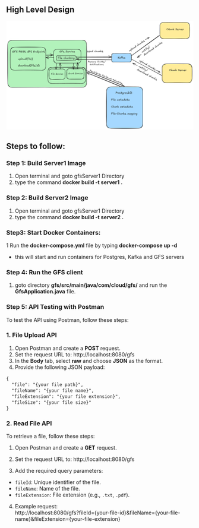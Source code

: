 
## High Level Design

![HLD](./static/gfsHLD.png)


## Steps to follow:
  
  ### Step 1: Build Server1 Image
  1. Open terminal and goto gfsServer1 Directory
  2. type the command  **docker build -t server1 .**
     
  ### Step 2: Build Server2 Image
  1. Open terminal and goto gfsServer1 Directory
  2. type the command  **docker build -t server2 .**
  
  ### Step3: Start Docker Containers:
  1 Run the **docker-compose.yml** file by typing **docker-compose up -d**
  - this will start and run containers for Postgres, Kafka and GFS servers 
  
  ### Step 4: Run the GFS client
  1. goto directory **gfs/src/main/java/com/cloud/gfs/** and run the **GfsApplication.java** file.
  
  ### Step 5: API Testing with Postman  
  
  To test the API using Postman, follow these steps:  
  ### 1. File Upload API
  
  1. Open Postman and create a **POST** request.  
  2. Set the request URL to:  http://localhost:8080/gfs
  3. In the **Body** tab, select **raw** and choose **JSON** as the format.  
  4. Provide the following JSON payload:  
  
  ```
  {
    "file": "{your file path}",
    "fileName": "{your file name}",
    "fileExtension": "{your file extension}",
    "fileSize": "{your file size}"
  }
  ```
  ### 2. Read File API   
  
  To retrieve a file, follow these steps:  
  
  1. Open Postman and create a **GET** request.  
  2. Set the request URL to:  http://localhost:8080/gfs
  
  3. Add the required query parameters:  
  - `fileId`: Unique identifier of the file.  
  - `fileName`: Name of the file.  
  - `fileExtension`: File extension (e.g., `.txt`, `.pdf`).  
  
  4. Example request:  
  http://localhost:8080/gfs?fileId={your-file-id}&fileName={your-file-name}&fileExtension={your-file-extension}
